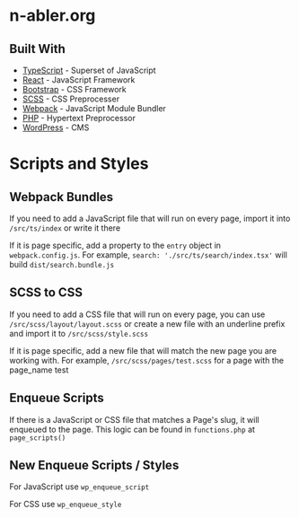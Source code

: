 # n-abler.org

## Built With

- [TypeScript](https://reactjs.org/docs/getting-started.html) - Superset of JavaScript
- [React](https://reactjs.org/docs/getting-started.html) - JavaScript Framework
- [Bootstrap](https://getbootstrap.com/) - CSS Framework
- [SCSS](https://sass-lang.com/) - CSS Preprocesser
- [Webpack](https://webpack.js.org/) - JavaScript Module Bundler
- [PHP](https://www.php.net/) - Hypertext Preprocessor
- [WordPress](https://wordpress.org/) - CMS

# Scripts and Styles

## Webpack Bundles

If you need to add a JavaScript file that will run on every page, import it into `/src/ts/index` or write it there

If it is page specific, add a property to the `entry` object in `webpack.config.js`. For example, `search: './src/ts/search/index.tsx'` will build `dist/search.bundle.js`

## SCSS to CSS

If you need to add a CSS file that will run on every page, you can use `/src/scss/layout/layout.scss` or create a new file with an underline prefix and import it to `/src/scss/style.scss`

If it is page specific, add a new file that will match the new page you are working with. For example, `/src/scss/pages/test.scss` for a page with the page_name test

## Enqueue Scripts

If there is a JavaScript or CSS file that matches a Page's slug, it will enqueued to the page. This logic can be found in `functions.php` at `page_scripts()`

## New Enqueue Scripts / Styles

For JavaScript use `wp_enqueue_script`

For CSS use `wp_enqueue_style`

